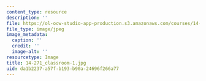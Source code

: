 ```yaml
---
content_type: resource
description: ''
file: https://ol-ocw-studio-app-production.s3.amazonaws.com/courses/14-271-industrial-organization-i-fall-2013/da1b2237a57fb193b90a24696f266a77_14-271_classroom-1.jpg
file_type: image/jpeg
image_metadata:
  caption: ''
  credit: ''
  image-alt: ''
resourcetype: Image
title: 14-271_classroom-1.jpg
uid: da1b2237-a57f-b193-b90a-24696f266a77
---
```


